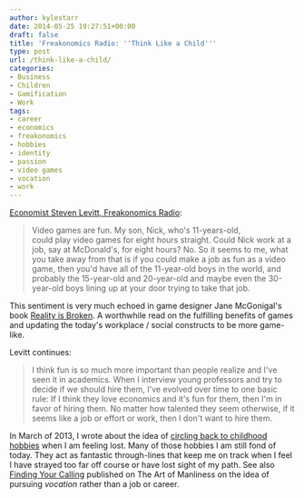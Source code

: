 ```yaml
---
author: kylestarr
date: 2014-05-25 19:27:51+00:00
draft: false
title: 'Freakonomics Radio: ''Think Like a Child'''
type: post
url: /think-like-a-child/
categories:
- Business
- Children
- Gamification
- Work
tags:
- career
- economics
- freakonomics
- hobbies
- identity
- passion
- video games
- vocation
- work
---
```


[Economist Steven Levitt, Freakonomics Radio](https://itunes.apple.com/us/podcast/freakonomics-radio/id354668519?mt=2&uo=4&at=1l3v2y3&ct=TSOG):

> Video games are fun. My son, Nick, who's 11-years-old, could play video games for eight hours straight. Could Nick work at a job, say at McDonald's, for eight hours? No. So it seems to me, what you take away from that is if you could make a job as fun as a video game, then you'd have all of the 11-year-old boys in the world, and probably the 15-year-old and 20-year-old and maybe even the 30-year-old boys lining up at your door trying to take that job.

This sentiment is very much echoed in game designer Jane McGonigal's book [Reality is Broken](https://itunes.apple.com/us/book/reality-is-broken/id409506505?mt=11&uo=4&at=1l3v2y3&ct=TSOG). A worthwhile read on the fulfilling benefits of games and updating the today's workplace / social constructs to be more game-like.

Levitt continues:

> I think fun is so much more important than people realize and I've seen it in academics. When I interview young professors and try to decide if we should hire them, I've evolved over time to one basic rule: If I think they love economics and it's fun for them, then I'm in favor of hiring them. No matter how talented they seem otherwise, if it seems like a job or effort or work, then I don't want to hire them.

In March of 2013, I wrote about the idea of [circling back to childhood hobbies](/2013/03/20/identity-crisis-kids-know-best/) when I am feeling lost. Many of those hobbies I am still fond of today. They act as fantastic through-lines that keep me on track when I feel I have strayed too far off course or have lost sight of my path. See also [Finding Your Calling](http://www.artofmanliness.com/2010/05/24/finding-your-calling-part-i-what-is-a-vocation/) published on The Art of Manliness on the idea of pursuing _vocation_ rather than a job or career.
